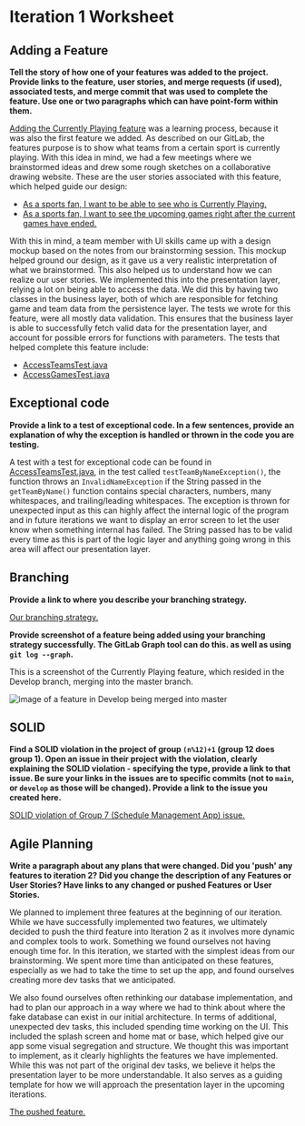 # Iteration 1 Worksheet

## Adding a Feature
**Tell the story of how one of your features was added to the project. Provide links to the
feature, user stories, and merge requests (if used), associated tests, and merge commit that was used to complete the feature. Use one or two paragraphs which can have point-form within them.**

[Adding the Currently Playing feature](https://code.cs.umanitoba.ca/3350-winter-2021-a03/winnipeg-sports-app-a03-group-6/-/issues/1) was a learning process, because it was also the first feature we added. As described on our GitLab, the features purpose is to show what teams from a certain sport is currently playing. With this idea in mind, we had a few meetings where we brainstormed ideas and drew some rough sketches on a collaborative drawing website. These are the user stories associated with this feature, which helped guide our design:

- [As a sports fan, I want to be able to see who is Currently Playing.](https://code.cs.umanitoba.ca/3350-winter-2021-a03/winnipeg-sports-app-a03-group-6/-/issues/2)
- [As a sports fan, I want to see the upcoming games right after the current games have ended.](https://code.cs.umanitoba.ca/3350-winter-2021-a03/winnipeg-sports-app-a03-group-6/-/issues/3)

With this in mind, a team member with UI skills came up with a design mockup based on the notes from our brainstorming session. This mockup helped ground our design, as it  gave us a very realistic interpretation of what we brainstormed. This also helped us to understand how we can realize our user stories. We implemented this into the presentation layer, relying a lot on being able to access the data. We did this by having two classes in the business layer, both of which are responsible for fetching game and team data from the persistence layer. The tests we wrote for this feature, were all mostly data validation. This ensures that the business layer is able to successfully fetch valid data for the presentation layer, and account for possible errors for functions with parameters. The tests that helped complete this feature include:

- [AccessTeamsTest.java](https://code.cs.umanitoba.ca/3350-winter-2021-a03/winnipeg-sports-app-a03-group-6/-/blob/master/app/src/test/java/comp3350/winSport/tests/business/AccessTeamsTest.java)
- [AccessGamesTest.java](https://code.cs.umanitoba.ca/3350-winter-2021-a03/winnipeg-sports-app-a03-group-6/-/blob/master/app/src/test/java/comp3350/winSport/tests/business/AccessGamesTest.java)


## Exceptional code
**Provide a link to a test of exceptional code. In a few sentences,
provide an explanation of why the exception is handled or thrown
in the code you are testing.**

A test with a test for exceptional code can be found in [AccessTeamsTest.java](https://code.cs.umanitoba.ca/3350-winter-2021-a03/winnipeg-sports-app-a03-group-6/-/blob/master/app/src/test/java/comp3350/winSport/tests/business/AccessTeamsTest.java), in the test called `testTeamByNameException()`, the function throws an `InvalidNameException` if the String passed in the `getTeamByName()` function contains special characters, numbers, many whitespaces, and trailing/leading whitespaces. The exception is thrown for unexpected input as this can highly affect the internal logic of the program and in future iterations we want to display an error screen to let the user know when something internal has failed. The String passed has to be valid every time as this is part of the logic layer and anything going wrong in this area will affect our presentation layer.

## Branching
**Provide a link to where you describe your branching strategy.**

[Our branching strategy.](https://code.cs.umanitoba.ca/3350-winter-2021-a03/winnipeg-sports-app-a03-group-6/-/blob/master/README.md#branching-strategy)

**Provide screenshot of a feature being added using your branching strategy
successfully. The GitLab Graph tool can do this.
as well as using `git log --graph`.**

This is a screenshot of the Currently Playing feature, which resided in the Develop branch, merging into the master branch.

![image of a feature in Develop being merged into master](https://i.imgur.com/daudbHt.png)


## SOLID
**Find a SOLID violation in the project of group `(n%12)+1` (group 12 does group 1).
Open an issue in their project with the violation,
clearly explaining the SOLID violation - specifying the type, provide a link to that issue. Be sure your links in the issues are to **specific commits** (not to `main`, or `develop` as those will be changed). Provide a link to the issue you created here.**

[SOLID violation of Group 7 (Schedule Management App) issue.](https://code.cs.umanitoba.ca/3350-winter-2021-a03/Team-7/-/issues/57)

## Agile Planning
**Write a paragraph about any plans that were changed. Did you
'push' any features to iteration 2? Did you change the description
of any Features or User Stories? Have links to any changed or pushed Features or User Stories.**

We planned to implement three features at the beginning of our iteration. While we have successfully implemented two features, we ultimately decided to push the third feature into Iteration 2 as it involves more dynamic and complex tools to work. Something we found ourselves not having enough time for. In this iteration, we started with the simplest ideas from our brainstorming. We spent more time than anticipated on these features, especially as we had to take the time to set up the app, and found ourselves creating more dev tasks that we anticipated. 

We also found ourselves often rethinking our database implementation, and had to plan our approach in a way where we had to think about where the fake database can exist in our initial architecture. In terms of additional, unexpected dev tasks, this included spending time working on the UI. This included the splash screen and home mat or base, which helped give our app some visual segregation and structure. We thought this was important to implement, as it clearly highlights the features we have implemented. While this was not part of the original dev tasks, we believe it helps the presentation layer to be more understandable. It also serves as a guiding template for how we will approach the presentation layer in the upcoming iterations.

[The pushed feature.](https://code.cs.umanitoba.ca/3350-winter-2021-a03/winnipeg-sports-app-a03-group-6/-/issues/5)

